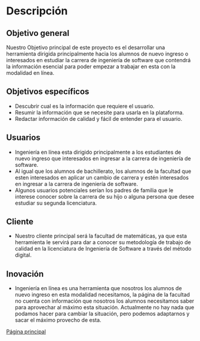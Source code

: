 # Descripción

## Objetivo general
Nuestro Objetivo principal de este proyecto es el desarrollar una herramienta dirigida principalmente hacia los alumnos de nuevo ingreso o interesados en estudiar la carrera de ingeniería de software que contendrá la información esencial para poder empezar a trabajar en esta con la modalidad en línea.

## Objetivos específicos
- Descubrir cual es la información que requiere el usuario.
- Resumir la información que se necesite para usarla en la plataforma.
- Redactar información de calidad y fácil de entender para el usuario.

## Usuarios
- Ingeniería en línea esta dirigido principalmente a los estudiantes de nuevo ingreso que interesados en ingresar a la carrera de ingeniería de software.
- Al igual que los alumnos de bachillerato, los alumnos de la facultad que esten interesados en aplicar un cambio de carrera y estén interesados en ingresar a la carrera de ingeniería de software.
- Algunos usuarios potenciales serían los padres de familia que le interese conocer sobre la carrera de su hijo o alguna persona que desee estudiar su segunda licenciatura.

## Cliente
- Nuestro cliente principal será la facultad de matemáticas, ya que esta herramienta le servirá para dar a conocer su metodología de trabajo de calidad en la licenciatura de Ingeniería de Software a través del método digital.

## Inovación
- Ingeniería en línea es una herramienta que nosotros los alumnos de nuevo ingreso en esta modalidad necesitamos, la página de la facultad no cuenta con información que nosotros los alumnos necesitamos saber para aprovechar al máximo esta situación. Actualmente no hay nada que podamos hacer para cambiar la situación, pero podemos adaptarnos y sacar el máximo provecho de esta.

[Página principal](https://github.com/Equipo-13FIS/Ingenieria-en-linea)
